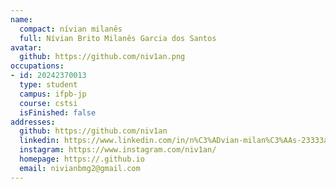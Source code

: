 ```yaml
---
name:
  compact: nívian milanês
  full: Nívian Brito Milanês Garcia dos Santos
avatar:
  github: https://github.com/niv1an.png
occupations:
- id: 20242370013
  type: student
  campus: ifpb-jp
  course: cstsi
  isFinished: false
addresses:
  github: https://github.com/niv1an
  linkedin: https://www.linkedin.com/in/n%C3%ADvian-milan%C3%AAs-23333a336/
  instagram: https://www.instagram.com/niv1an/
  homepage: https://.github.io
  email: nivianbmg2@gmail.com
---
```

